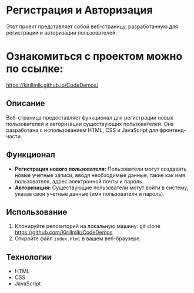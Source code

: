 # Регистрация и Авторизация

Этот проект представляет собой веб-страницу, разработанную для регистрации и авторизации пользователей.

# Ознакомиться с проектом можно по ссылке:
https://kirillmlk.github.io/CodeDemos/

## Описание

Веб-страница предоставляет функционал для регистрации новых пользователей и авторизации существующих пользователей. Она разработана с использованием HTML, CSS и JavaScript для фронтенд-части.

## Функционал

- **Регистрация нового пользователя:** Пользователи могут создавать новые учетные записи, вводя необходимые данные, такие как имя пользователя, адрес электронной почты и пароль.
- **Авторизация:** Существующие пользователи могут войти в систему, указав свои учетные данные (имя пользователя и пароль).


## Использование

1. Клонируйте репозиторий на локальную машину:
   git clone https://github.com/Kirillmlk/CodeDemos
2. Откройте файл `index.html` в вашем веб-браузере.

## Технологии

- HTML
- CSS
- JavaScript
